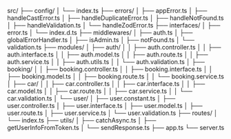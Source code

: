 src/
├── config/
│ └── index.ts
├── errors/
│ ├── appError.ts
│ ├── handleCastError.ts
│ ├── handleDuplicateError.ts
│ ├── handleNotFound.ts
│ ├── handleValidation.ts
│ └── handleZodError.ts
├── interfaces/
│ ├── error.ts
│ └── index.d.ts
├── middlewares/
│ ├── auth.ts
│ ├── globalErrorHandler.ts
│ ├── isAdmin.ts
│ ├── notFound.ts
│ └── validation.ts
├── modules/
│ ├── auth/
│ │ ├── auth.controller.ts
│ │ ├── auth.interface.ts
│ │ ├── auth.model.ts
│ │ ├── auth.route.ts
│ │ ├── auth.service.ts
│ │ ├── auth.utils.ts
│ │ └── auth.validation.ts
│ ├── booking/
│ │ ├── booking.controller.ts
│ │ ├── booking.interface.ts
│ │ ├── booking.model.ts
│ │ ├── booking.route.ts
│ │ └── booking.service.ts
│ ├── car/
│ │ ├── car.controller.ts
│ │ ├── car.interface.ts
│ │ ├── car.model.ts
│ │ ├── car.route.ts
│ │ ├── car.service.ts
│ │ └── car.validation.ts
│ └── user/
│ ├── user.constant.ts
│ ├── user.controller.ts
│ ├── user.interface.ts
│ ├── user.model.ts
│ ├── user.route.ts
│ ├── user.service.ts
│ └── user.validation.ts
├── routes/
│ └── index.ts
├── utils/
│ ├── catchAsync.ts
│ ├── getUserInfoFromToken.ts
│ └── sendResponse.ts
├── app.ts
└── server.ts
